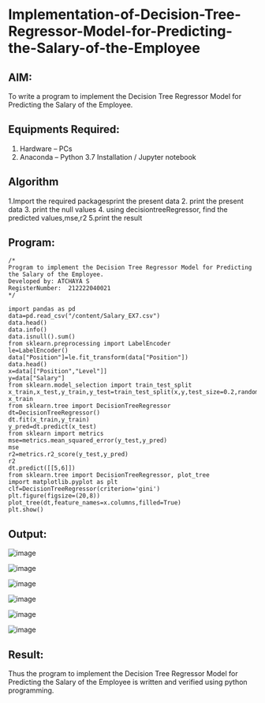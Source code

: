 # Implementation-of-Decision-Tree-Regressor-Model-for-Predicting-the-Salary-of-the-Employee

## AIM:
To write a program to implement the Decision Tree Regressor Model for Predicting the Salary of the Employee.

## Equipments Required:
1. Hardware – PCs
2. Anaconda – Python 3.7 Installation / Jupyter notebook

## Algorithm
1.Import the required packagesprint the present data 
2. print the present data
3. print the null values
4. using decisiontreeRegressor, find the predicted values,mse,r2
5.print the result

## Program:
```
/*
Program to implement the Decision Tree Regressor Model for Predicting the Salary of the Employee.
Developed by: ATCHAYA S
RegisterNumber:  212222040021
*/
```
```
import pandas as pd
data=pd.read_csv("/content/Salary_EX7.csv")
data.head()
data.info()
data.isnull().sum()
from sklearn.preprocessing import LabelEncoder
le=LabelEncoder()
data["Position"]=le.fit_transform(data["Position"])
data.head()
x=data[["Position","Level"]]
y=data["Salary"]
from sklearn.model_selection import train_test_split
x_train,x_test,y_train,y_test=train_test_split(x,y,test_size=0.2,random_state=2)
x_train
from sklearn.tree import DecisionTreeRegressor
dt=DecisionTreeRegressor()
dt.fit(x_train,y_train)
y_pred=dt.predict(x_test)
from sklearn import metrics
mse=metrics.mean_squared_error(y_test,y_pred)
mse
r2=metrics.r2_score(y_test,y_pred)
r2
dt.predict([[5,6]])
from sklearn.tree import DecisionTreeRegressor, plot_tree
import matplotlib.pyplot as plt
clf=DecisionTreeRegressor(criterion='gini')
plt.figure(figsize=(20,8))
plot_tree(dt,feature_names=x.columns,filled=True)
plt.show()
```

## Output:
![image](https://github.com/AtchayaSundaramoorthy/Implementation-of-Decision-Tree-Regressor-Model-for-Predicting-the-Salary-of-the-Employee/assets/119393516/a76702c6-0601-4f09-aa10-6fdd6a024b89)

![image](https://github.com/AtchayaSundaramoorthy/Implementation-of-Decision-Tree-Regressor-Model-for-Predicting-the-Salary-of-the-Employee/assets/119393516/b683cf48-e8de-460e-b977-7ba0cb5df71f)

![image](https://github.com/AtchayaSundaramoorthy/Implementation-of-Decision-Tree-Regressor-Model-for-Predicting-the-Salary-of-the-Employee/assets/119393516/21148867-9eea-4d9a-8031-c2aef75e06b1)

![image](https://github.com/AtchayaSundaramoorthy/Implementation-of-Decision-Tree-Regressor-Model-for-Predicting-the-Salary-of-the-Employee/assets/119393516/588e0a5f-5784-4eec-b1c6-76202513b5bc)

![image](https://github.com/AtchayaSundaramoorthy/Implementation-of-Decision-Tree-Regressor-Model-for-Predicting-the-Salary-of-the-Employee/assets/119393516/7f29d73c-e6e5-4bd9-a488-27dbf1f725de)

![image](https://github.com/AtchayaSundaramoorthy/Implementation-of-Decision-Tree-Regressor-Model-for-Predicting-the-Salary-of-the-Employee/assets/119393516/318a99eb-1eae-4609-a1ec-ddcc02765a6b)

## Result:
Thus the program to implement the Decision Tree Regressor Model for Predicting the Salary of the Employee is written and verified using python programming.
